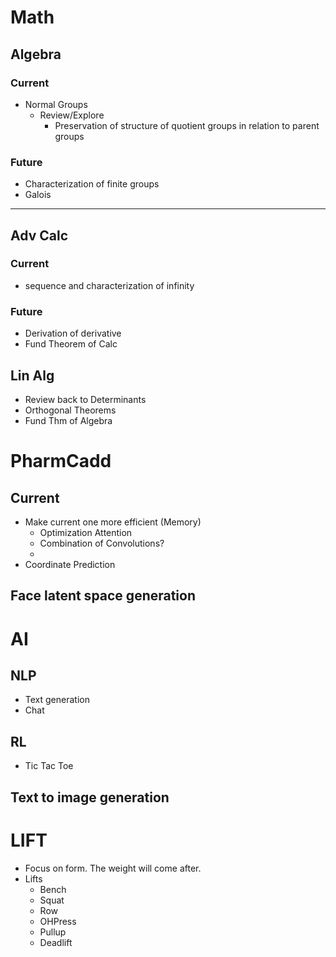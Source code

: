 # Math

## Algebra

### Current
* Normal Groups
	* Review/Explore
		* Preservation of structure of quotient groups in relation to parent groups
### Future
* Characterization of finite groups
* Galois

--------------------------------------


## Adv Calc

### Current
* sequence and characterization of infinity
### Future
* Derivation of derivative
* Fund Theorem of Calc

## Lin Alg
* Review back to Determinants
* Orthogonal Theorems
* Fund Thm of Algebra
 


# PharmCadd

## Current
* Make current one more efficient (Memory)
	* Optimization Attention
	* Combination of Convolutions?
	*
* Coordinate Prediction

## Face latent space generation

# AI
## NLP
* Text generation
* Chat

## RL
* Tic Tac Toe

## Text to image generation

# LIFT
* Focus on form. The weight will come after.
* Lifts
	* Bench
	* Squat
	* Row
	* OHPress
	* Pullup
	* Deadlift
